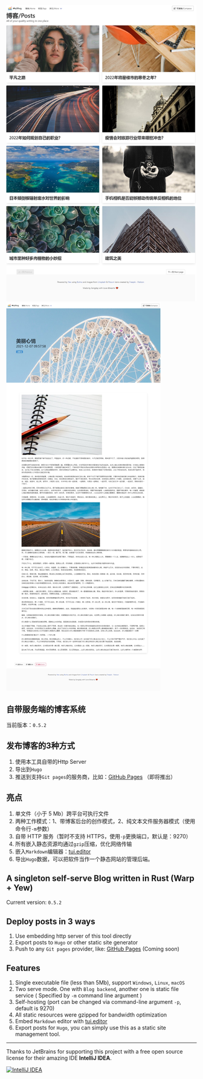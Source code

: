 ![BlogListPage](screenshot1.jpg)
![BlogDetailPage](screenshot2.jpg)

## 自带服务端的博客系统

当前版本：`0.5.2`

## 发布博客的3种方式
1. 使用本工具自带的Http Server
2. 导出到`Hugo`
3. 推送到支持`Git pages`的服务商，比如：[GitHub Pages](https://pages.github.com/) （即将推出）

## 亮点
1. 单文件（小于 5 Mb）跨平台可执行文件
2. 两种工作模式：1、带博客后台的创作模式，2、纯文本文件服务器模式（使用命令行`-m`参数）
3. 自带 HTTP 服务（暂时不支持 HTTPS，使用`-p`更换端口，默认是：9270）
4. 所有嵌入静态资源均通过`gzip`压缩，优化网络传输
5. 嵌入`Markdown`编辑器：[tui.editor](https://github.com/nhn/tui.editor)
6. 导出`Hugo`数据，可以把软件当作一个静态网站的管理后端。

## A singleton self-serve Blog written in Rust (Warp + Yew)

Current version: `0.5.2`

## Deploy posts in 3 ways
1. Use embedding http server of this tool directly
2. Export posts to `Hugo` or other static site generator
3. Push to any `Git pages` provider, like: [GitHub Pages](https://pages.github.com/) (Coming soon)

## Features
1. Single executable file (less than 5Mb), support `Windows`, `Linux`, `macOS`
2. Two serve mode. One with `Blog backend`, another one is static file service ( Specified by `-m` command line argument )
3. Self-hosting (port can be changed via command-line argument `-p`, default is 9270)
4. All static resources were gzipped for bandwidth optimization
5. Embed `Markdown` editor with [tui.editor](https://github.com/nhn/tui.editor)
6. Export posts for `Hugo`, you can simply use this as a static site management tool.

---

Thanks to JetBrains for supporting this project with a free open source license for their amazing IDE **IntelliJ IDEA**.

[![IntelliJ IDEA](https://resources.jetbrains.com/storage/products/company/brand/logos/IntelliJ_IDEA_icon.svg)](https://www.jetbrains.com/)
